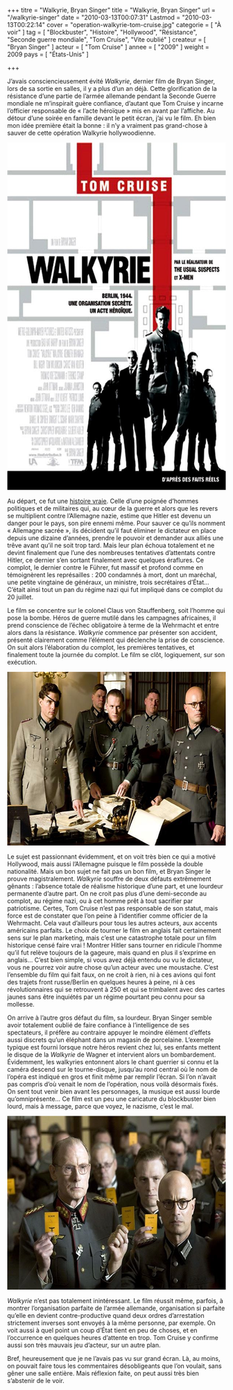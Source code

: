 +++
titre = "Walkyrie, Bryan Singer"
title = "Walkyrie, Bryan Singer"
url = "/walkyrie-singer"
date = "2010-03-13T00:07:31"
Lastmod = "2010-03-13T00:22:14"
cover = "operation-walkyrie-tom-cruise.jpg"
categorie = [ "À voir" ]
tag = [ "Blockbuster", "Histoire", "Hollywood", "Résistance", "Seconde guerre mondiale", "Tom Cruise", "Vite oublié" ]
createur = [ "Bryan Singer" ]
acteur = [ "Tom Cruise" ]
annee = [ "2009" ]
weight = 2009
pays = [ "États-Unis" ]

+++

<p>J&rsquo;avais consciencieusement évité <em>Walkyrie</em>, dernier film de Bryan Singer, lors de sa sortie en salles, il y a plus d&rsquo;un an déjà. Cette glorification de la résistance d&rsquo;une partie de l&rsquo;armée allemande pendant la Seconde Guerre mondiale ne m&rsquo;inspirait guère confiance, d&rsquo;autant que Tom Cruise y incarne l&rsquo;officier responsable de &laquo;&nbsp;l&rsquo;acte héroïque&nbsp;&raquo; mis en avant par l&rsquo;affiche. Au détour d&rsquo;une soirée en famille devant le petit écran, j&rsquo;ai vu le film. Eh bien mon idée première était la bonne : il n&rsquo;y a vraiment pas grand-chose à sauver de cette opération Walkyrie hollywoodienne.</p>
<p style="text-align: center;"><a href="http://www.allocine.fr/film/fichefilm_gen_cfilm=127129.html"></a></p>
<p><a href="http://www.allocine.fr/film/fichefilm_gen_cfilm=127129.html"></a></p>
<p><a href="http://www.allocine.fr/film/fichefilm_gen_cfilm=127129.html"></p>
<div style="text-align: center;"><img class="aligncenter" src="walkyrie-bryan-singer.jpg" border="0" alt="walkyrie-bryan-singer.jpg" width="600" height="800" /></div>
<p></a></p>
<p>Au départ, ce fut une <a href="http://fr.wikipedia.org/wiki/Complot_du_20_juillet">histoire vraie</a>. Celle d&rsquo;une poignée d&rsquo;hommes politiques et de militaires qui, au cœur de la guerre et alors que les revers se multiplient contre l&rsquo;Allemagne nazie, estime que Hitler est devenu un danger pour le pays, son pire ennemi même. Pour sauver ce qu&rsquo;ils nomment &laquo;&nbsp;Allemagne sacrée&nbsp;&raquo;, ils décident qu&rsquo;il faut éliminer le dictateur en place depuis une dizaine d&rsquo;années, prendre le pouvoir et demander aux alliés une trêve avant qu&rsquo;il ne soit trop tard. Mais leur plan échoua totalement et ne devint finalement que l&rsquo;une des nombreuses tentatives d&rsquo;attentats contre Hitler, ce dernier s&rsquo;en sortant finalement avec quelques éraflures. Ce complot, le dernier contre le Führer, fut massif et profond comme en témoignèrent les représailles : 200 condamnés à mort, dont un maréchal, une petite vingtaine de généraux, un ministre, trois secrétaires d&rsquo;État… C&rsquo;était ainsi tout un pan du régime nazi qui fut impliqué dans ce complot du 20 juillet.</p>
<p>Le film se concentre sur le colonel Claus von Stauffenberg, soit l&rsquo;homme qui pose la bombe. Héros de guerre mutilé dans les campagnes africaines, il prend conscience de l&rsquo;échec obligatoire à terme de la Wehrmacht et entre alors dans la résistance. <em>Walkyrie</em> commence par présenter son accident, présenté clairement comme l&rsquo;élément qui déclenche la prise de conscience. On suit alors l&rsquo;élaboration du complot, les premières tentatives, et finalement toute la journée du complot. Le film se clôt, logiquement, sur son exécution.</p>
<div style="text-align: center;"><img class="aligncenter" src="walkyrie-tom-cruise.jpg" border="0" alt="walkyrie-tom-cruise.jpg" width="600" height="400" /></div>
<p>Le sujet est passionnant évidemment, et on voit très bien ce qui a motivé Hollywood, mais aussi l&rsquo;Allemagne puisque le film possède la double nationalité. Mais un bon sujet ne fait pas un bon film, et Bryan Singer le prouve magistralement. <em>Walkyrie</em> souffre de deux défauts extrêmement gênants : l&rsquo;absence totale de réalisme historique d&rsquo;une part, et une lourdeur permanente d&rsquo;autre part. On ne croit pas plus d&rsquo;une demi-seconde au complot, au régime nazi, ou à cet homme prêt à tout sacrifier par patriotisme. Certes, Tom Cruise n&rsquo;est pas responsable de son statut, mais force est de constater que l&rsquo;on peine à l&rsquo;identifier comme officier de la Wehrmacht. Cela vaut d&rsquo;ailleurs pour tous les autres acteurs, aux accents américains parfaits. Le choix de tourner le film en anglais fait certainement sens sur le plan marketing, mais c&rsquo;est une catastrophe totale pour un film historique censé faire vrai ! Montrer Hitler sans tourner en ridicule l&rsquo;homme qu&rsquo;il fut relève toujours de la gageure, mais quand en plus il s&rsquo;exprime en anglais… C&rsquo;est bien simple, si vous avez déjà entendu ou vu le dictateur, vous ne pourrez voir autre chose qu&rsquo;un acteur avec une moustache. C&rsquo;est l&rsquo;ensemble du film qui fait faux, on ne croit à rien, ni à ces avions qui font des trajets front russe/Berlin en quelques heures à peine, ni à ces révolutionnaires qui se retrouvent à 250 et qui se trimbalent avec des cartes jaunes sans être inquiétés par un régime pourtant peu connu pour sa mollesse.</p>
<p>On arrive à l&rsquo;autre gros défaut du film, sa lourdeur. Bryan Singer semble avoir totalement oublié de faire confiance à l&rsquo;intelligence de ses spectateurs, il préfère au contraire appuyer le moindre élément d&rsquo;effets aussi discrets qu&rsquo;un éléphant dans un magasin de porcelaine. L&rsquo;exemple typique est fourni lorsque notre héros revient chez lui, ses enfants mettent le disque de la <em>Walkyrie</em> de Wagner et intervient alors un bombardement. Évidemment, les walkyries entonnent alors le chant guerrier si connu et la caméra descend sur le tourne-disque, jusqu&rsquo;au rond central où le nom de l&rsquo;opéra est indiqué en gros et finit même par remplir l&rsquo;écran. Si l&rsquo;on n&rsquo;avait pas compris d&rsquo;où venait le nom de l&rsquo;opération, nous voilà désormais fixés. On sent tout venir bien avant les personnages, la musique est aussi lourde qu&rsquo;omniprésente… Ce film est un peu une caricature du blockbuster bien lourd, mais à message, parce que voyez, le nazisme, c&rsquo;est le mal.</p>
<div style="text-align: center;"><img class="aligncenter" src="walkyrie-singer.jpg" border="0" alt="walkyrie-singer.jpg" width="600" height="400" /></div>
<p><em>Walkyrie</em> n&rsquo;est pas totalement inintéressant. Le film réussit même, parfois, à montrer l&rsquo;organisation parfaite de l&rsquo;armée allemande, organisation si parfaite qu&rsquo;elle en devient contre-productive quand deux ordres d&rsquo;arrestation strictement inverses sont envoyés à la même personne, par exemple. On voit aussi à quel point un coup d&rsquo;État tient en peu de choses, et en l&rsquo;occurrence en quelques heures d&rsquo;attente en trop. Tom Cruise y confirme aussi son très mauvais jeu d&rsquo;acteur, sur un autre plan.</p>
<p>Bref, heureusement que je ne l&rsquo;avais pas vu sur grand écran. Là, au moins, on pouvait faire tous les commentaires désobligeants que l&rsquo;on voulait, sans gêner une salle entière. Mais réflexion faite, on peut aussi très bien s&rsquo;abstenir de le voir.</p>

